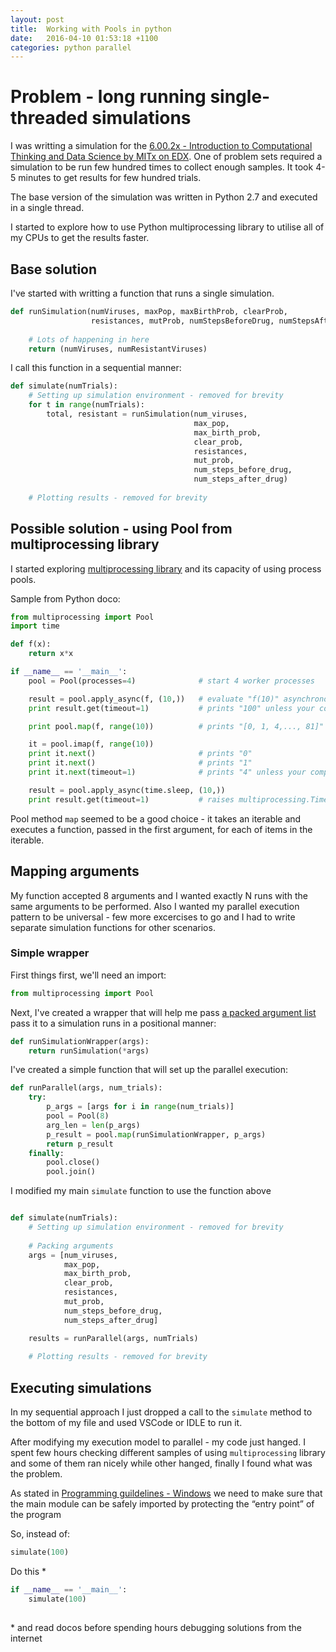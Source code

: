 ```yaml
---
layout: post
title:  Working with Pools in python
date:   2016-04-10 01:53:18 +1100
categories: python parallel
---
```


# Problem - long running single-threaded simulations
I was writting a simulation for the [6.00.2x - Introduction to Computational Thinking 
and Data Science by MITx on EDX](https://www.edx.org/course/introduction-computational-thinking-data-mitx-6-00-2x-3).
One of problem sets required a simulation to be run few hundred times to collect enough samples.
It took 4-5 minutes to get results for few hundred trials. 

The base version of the simulation was written in Python 2.7
and executed in a single thread.

I started to explore how to use Python multiprocessing library to utilise all of my CPUs to get the results faster.

## Base solution
I've started with writting a function that runs a single simulation.

```python
def runSimulation(numViruses, maxPop, maxBirthProb, clearProb,
                  resistances, mutProb, numStepsBeforeDrug, numStepsAfterDrug):
    
    # Lots of happening in here    
    return (numViruses, numResistantViruses)
```

I call this function in a sequential manner:

```python
def simulate(numTrials):
    # Setting up simulation environment - removed for brevity 
    for t in range(numTrials):
        total, resistant = runSimulation(num_viruses,
                                         max_pop,
                                         max_birth_prob,
                                         clear_prob,
                                         resistances,
                                         mut_prob,
                                         num_steps_before_drug,
                                         num_steps_after_drug)
    
    # Plotting results - removed for brevity
```

## Possible solution - using Pool from multiprocessing library
I started exploring [multiprocessing library](https://docs.python.org/2/library/multiprocessing.html)
and its capacity of using process pools.

Sample from Python doco:

```python
from multiprocessing import Pool
import time

def f(x):
    return x*x

if __name__ == '__main__':
    pool = Pool(processes=4)              # start 4 worker processes

    result = pool.apply_async(f, (10,))   # evaluate "f(10)" asynchronously in a single process
    print result.get(timeout=1)           # prints "100" unless your computer is *very* slow

    print pool.map(f, range(10))          # prints "[0, 1, 4,..., 81]"

    it = pool.imap(f, range(10))
    print it.next()                       # prints "0"
    print it.next()                       # prints "1"
    print it.next(timeout=1)              # prints "4" unless your computer is *very* slow

    result = pool.apply_async(time.sleep, (10,))
    print result.get(timeout=1)           # raises multiprocessing.TimeoutError
```

Pool method `map` seemed to be a good choice - it takes an iterable and executes
a function, passed in the first argument, for each of items in the iterable. 

## Mapping arguments
My function accepted 8 arguments and I wanted exactly N runs with the same arguments 
to be performed. Also I wanted my parallel execution pattern to be universal -
few more excercises to go and I had to write separate simulation functions 
for other scenarios.

### Simple wrapper
First things first, we'll need an import:

```python
from multiprocessing import Pool 

```

Next, I've created a wrapper that will help me pass [a packed argument list](https://docs.python.org/2/tutorial/controlflow.html#unpacking-argument-lists)
pass it to a simulation runs in a positional manner: 

```python
def runSimulationWrapper(args):
    return runSimulation(*args)

```

I've created a simple function that will set up the parallel execution:

```python
def runParallel(args, num_trials):
    try:
        p_args = [args for i in range(num_trials)]
        pool = Pool(8)                                                  
        arg_len = len(p_args)
        p_result = pool.map(runSimulationWrapper, p_args)
        return p_result
    finally:
        pool.close()
        pool.join()    

```

I modified my main `simulate` function to use the function above

```python

def simulate(numTrials):
    # Setting up simulation environment - removed for brevity 
    
    # Packing arguments
    args = [num_viruses,
            max_pop,
            max_birth_prob,
            clear_prob,
            resistances,
            mut_prob,
            num_steps_before_drug,
            num_steps_after_drug]

    results = runParallel(args, numTrials)
    
    # Plotting results - removed for brevity
``` 


## Executing simulations

In my sequential approach I just dropped a call to the `simulate` method 
to the bottom of my file and used VSCode or IDLE to run it.

After modifying my execution model to parallel - my code just hanged. 
I spent few hours checking different samples of using `multiprocessing` library
and some of them ran nicely while other hanged, finally I found what was the problem.

As stated in [Programming guildelines - Windows](https://docs.python.org/2.7/library/multiprocessing.html#windows)
we need to make sure that the main module can be safely imported by protecting the “entry point” of the program 

So, instead of:

```python
simulate(100)

```

Do this *

```python
if __name__ == '__main__':
    simulate(100)
    
``` 

\* and read docos before spending hours debugging solutions from the internet  